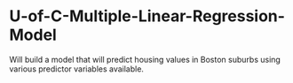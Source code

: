# U-of-C-Multiple-Linear-Regression-Model
Will build a model that will predict housing values in Boston suburbs using various predictor variables available.
